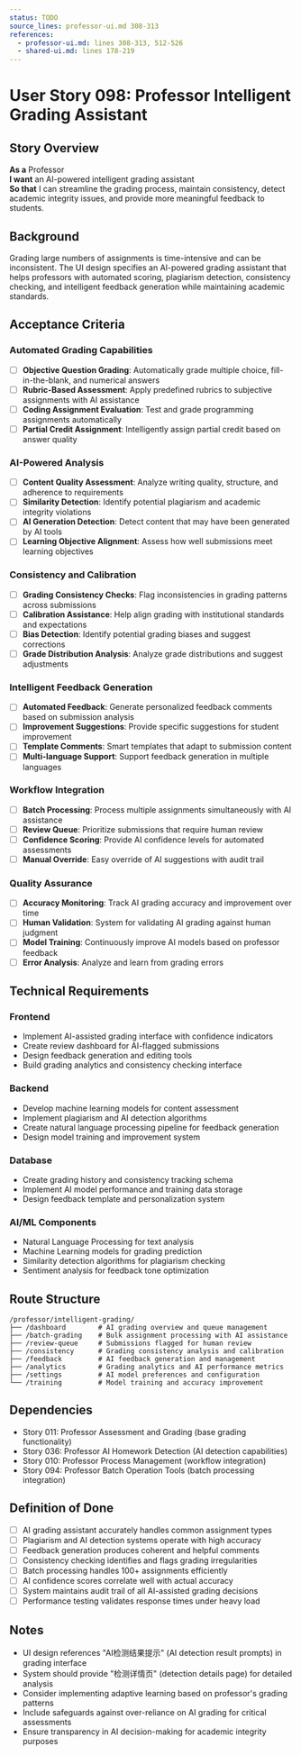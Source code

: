 ```yaml
---
status: TODO
source_lines: professor-ui.md 308-313
references:
  - professor-ui.md: lines 308-313, 512-526
  - shared-ui.md: lines 178-219
---
```


# User Story 098: Professor Intelligent Grading Assistant

## Story Overview

**As a** Professor  
**I want** an AI-powered intelligent grading assistant  
**So that** I can streamline the grading process, maintain consistency, detect academic integrity issues, and provide more meaningful feedback to students.

## Background

Grading large numbers of assignments is time-intensive and can be inconsistent. The UI design specifies an AI-powered grading assistant that helps professors with automated scoring, plagiarism detection, consistency checking, and intelligent feedback generation while maintaining academic standards.

## Acceptance Criteria

### Automated Grading Capabilities
- [ ] **Objective Question Grading**: Automatically grade multiple choice, fill-in-the-blank, and numerical answers
- [ ] **Rubric-Based Assessment**: Apply predefined rubrics to subjective assignments with AI assistance
- [ ] **Coding Assignment Evaluation**: Test and grade programming assignments automatically
- [ ] **Partial Credit Assignment**: Intelligently assign partial credit based on answer quality

### AI-Powered Analysis
- [ ] **Content Quality Assessment**: Analyze writing quality, structure, and adherence to requirements
- [ ] **Similarity Detection**: Identify potential plagiarism and academic integrity violations
- [ ] **AI Generation Detection**: Detect content that may have been generated by AI tools
- [ ] **Learning Objective Alignment**: Assess how well submissions meet learning objectives

### Consistency and Calibration
- [ ] **Grading Consistency Checks**: Flag inconsistencies in grading patterns across submissions
- [ ] **Calibration Assistance**: Help align grading with institutional standards and expectations
- [ ] **Bias Detection**: Identify potential grading biases and suggest corrections
- [ ] **Grade Distribution Analysis**: Analyze grade distributions and suggest adjustments

### Intelligent Feedback Generation
- [ ] **Automated Feedback**: Generate personalized feedback comments based on submission analysis
- [ ] **Improvement Suggestions**: Provide specific suggestions for student improvement
- [ ] **Template Comments**: Smart templates that adapt to submission content
- [ ] **Multi-language Support**: Support feedback generation in multiple languages

### Workflow Integration
- [ ] **Batch Processing**: Process multiple assignments simultaneously with AI assistance
- [ ] **Review Queue**: Prioritize submissions that require human review
- [ ] **Confidence Scoring**: Provide AI confidence levels for automated assessments
- [ ] **Manual Override**: Easy override of AI suggestions with audit trail

### Quality Assurance
- [ ] **Accuracy Monitoring**: Track AI grading accuracy and improvement over time
- [ ] **Human Validation**: System for validating AI grading against human judgment
- [ ] **Model Training**: Continuously improve AI models based on professor feedback
- [ ] **Error Analysis**: Analyze and learn from grading errors

## Technical Requirements

### Frontend
- Implement AI-assisted grading interface with confidence indicators
- Create review dashboard for AI-flagged submissions
- Design feedback generation and editing tools
- Build grading analytics and consistency checking interface

### Backend
- Develop machine learning models for content assessment
- Implement plagiarism and AI detection algorithms
- Create natural language processing pipeline for feedback generation
- Design model training and improvement system

### Database
- Create grading history and consistency tracking schema
- Implement AI model performance and training data storage
- Design feedback template and personalization system

### AI/ML Components
- Natural Language Processing for text analysis
- Machine Learning models for grading prediction
- Similarity detection algorithms for plagiarism checking
- Sentiment analysis for feedback tone optimization

## Route Structure
```
/professor/intelligent-grading/
├── /dashboard        # AI grading overview and queue management
├── /batch-grading    # Bulk assignment processing with AI assistance
├── /review-queue     # Submissions flagged for human review
├── /consistency      # Grading consistency analysis and calibration
├── /feedback         # AI feedback generation and management
├── /analytics        # Grading analytics and AI performance metrics
├── /settings         # AI model preferences and configuration
└── /training         # Model training and accuracy improvement
```

## Dependencies
- Story 011: Professor Assessment and Grading (base grading functionality)
- Story 036: Professor AI Homework Detection (AI detection capabilities)
- Story 010: Professor Process Management (workflow integration)
- Story 094: Professor Batch Operation Tools (batch processing integration)

## Definition of Done
- [ ] AI grading assistant accurately handles common assignment types
- [ ] Plagiarism and AI detection systems operate with high accuracy
- [ ] Feedback generation produces coherent and helpful comments
- [ ] Consistency checking identifies and flags grading irregularities
- [ ] Batch processing handles 100+ assignments efficiently
- [ ] AI confidence scores correlate well with actual accuracy
- [ ] System maintains audit trail of all AI-assisted grading decisions
- [ ] Performance testing validates response times under heavy load

## Notes
- UI design references "AI检测结果提示" (AI detection result prompts) in grading interface
- System should provide "检测详情页" (detection details page) for detailed analysis
- Consider implementing adaptive learning based on professor's grading patterns
- Include safeguards against over-reliance on AI grading for critical assessments
- Ensure transparency in AI decision-making for academic integrity purposes